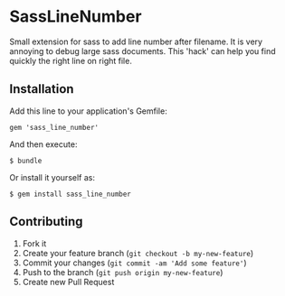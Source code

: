 # SassLineNumber

Small extension for sass to add line number after filename.
It is very annoying to debug large sass documents. This 'hack' can help you find quickly the right line on right file.

## Installation

Add this line to your application's Gemfile:

    gem 'sass_line_number'

And then execute:

    $ bundle

Or install it yourself as:

    $ gem install sass_line_number

## Contributing

1. Fork it
2. Create your feature branch (`git checkout -b my-new-feature`)
3. Commit your changes (`git commit -am 'Add some feature'`)
4. Push to the branch (`git push origin my-new-feature`)
5. Create new Pull Request
